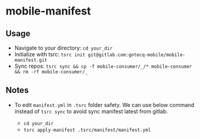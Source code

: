 # mobile-manifest

## Usage

- Navigate to your directory: `cd your_dir`
- Initialize with tsrc: `tsrc init git@gitlab.com:gotecq-mobile/mobile-manifest.git`
- Sync repos: `tsrc sync && cp -f mobile-consumer/_/* mobile-consumer && rm -rf mobile-consumer/_`

## Notes

- To edit `manifest.yml` in `.tsrc` folder safety. We can use below command instead of `tsrc sync` to avoid sync manifest latest from gitlab.

    + `cd your_dir`
    + `tsrc apply-manifest .tsrc/manifest/manifest.yml`
